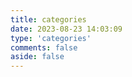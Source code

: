 ```yaml
---
title: categories
date: 2023-08-23 14:03:09
type: 'categories'
comments: false
aside: false
---
```

